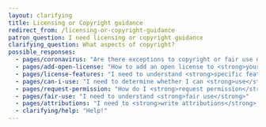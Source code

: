 ```yaml
---
layout: clarifying
title: Licensing or Copyright guidance
redirect_from: /licensing-or-copyright-guidance
patron_question: I need licensing or copyright guidance
clarifying_question: What aspects of copyright?
possible_responses:
  - pages/coronavirus: "Are there exceptions to copyright or fair use during the <strong>coronavirus crisis</strong>?"
  - pages/add-open-license: "How to add an open license to <strong>your own content</strong>"
  - pages/license-features: "I need to understand <strong>specific features</strong> of different open licenses"
  - pages/can-i-use: "I need to determine whether I can <strong>use</strong> content based on its license"
  - pages/request-permission: "How do I <strong>request permission</strong> to use copyrighted work?"
  - pages/fair-use: "I need to understand <strong>fair use</strong>"
  - pages/attributions: "I need to <strong>write attributions</strong> for open content I'm using"
  - clarifying/help: "Help!"
---
```

